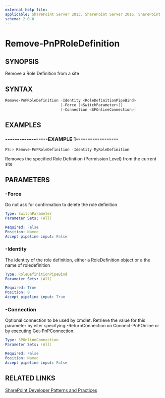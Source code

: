 ```yaml
---
external help file:
applicable: SharePoint Server 2013, SharePoint Server 2016, SharePoint Online
schema: 2.0.0
---
```

# Remove-PnPRoleDefinition

## SYNOPSIS
Remove a Role Definition from a site

## SYNTAX 

```powershell
Remove-PnPRoleDefinition -Identity <RoleDefinitionPipeBind>
                         [-Force [<SwitchParameter>]]
                         [-Connection <SPOnlineConnection>]
```

## EXAMPLES

### ------------------EXAMPLE 1------------------
```powershell
PS:> Remove-PnPRoleDefinition -Identity MyRoleDefinition
```

Removes the specified Role Definition (Permission Level) from the current site

## PARAMETERS

### -Force
Do not ask for confirmation to delete the role definition

```yaml
Type: SwitchParameter
Parameter Sets: (All)

Required: False
Position: Named
Accept pipeline input: False
```

### -Identity
The identity of the role definition, either a RoleDefinition object or a the name of roledefinition

```yaml
Type: RoleDefinitionPipeBind
Parameter Sets: (All)

Required: True
Position: 0
Accept pipeline input: True
```

### -Connection
Optional connection to be used by cmdlet. Retrieve the value for this parameter by eiter specifying -ReturnConnection on Connect-PnPOnline or by executing Get-PnPConnection.

```yaml
Type: SPOnlineConnection
Parameter Sets: (All)

Required: False
Position: Named
Accept pipeline input: False
```

## RELATED LINKS

[SharePoint Developer Patterns and Practices](http://aka.ms/sppnp)